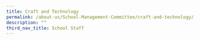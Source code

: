 ```yaml
---
title: Craft and Technology
permalink: /about-us/School-Management-Committee/craft-and-technology/
description: ""
third_nav_title: School Staff
---
```

